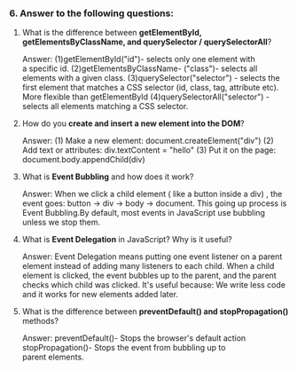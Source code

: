 
### 6. Answer to the following questions:

1. What is the difference between **getElementById, getElementsByClassName, and querySelector / querySelectorAll**?
   
    Answer: (1)getElementById("id")- selects only one element with a specific id.
            (2)getElementsByClassName- ("class")- selects all elements with a given class.
            (3)querySelector("selector") - selects the first element that matches a CSS selector (id, class, tag, attribute etc). More flexible than getElementById
            (4)querySelectorAll("selector") - selects all elements matching a CSS selector.
2. How do you **create and insert a new element into the DOM**?
   
    Answer: (1) Make a new element: document.createElement("div")
            (2) Add text or attributes: div.textContent = "hello"
            (3) Put it on the page: document.body.appendChild(div)
3. What is **Event Bubbling** and how does it work?
   
    Answer: When we click a child element ( like a button inside a div) , the event goes: button -> div -> body -> document. This going up process is Event Bubbling.By      default, most events in JavaScript use bubbling unless we stop them.
4. What is **Event Delegation** in JavaScript? Why is it useful?
   
    Answer: Event Delegation means putting one event listener on a parent element instead of adding many listeners to each child.
            When a child element is clicked, the event bubbles up to the parent, and the parent checks which child was clicked.
            It's useful because: We write less code and it works for new elements added later.
5. What is the difference between **preventDefault() and stopPropagation()** methods?
    
    Answer: preventDefault()- Stops the browser's default action
            stopPropagation()- Stops the event from bubbling up to parent elements.

